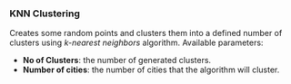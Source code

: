 ### KNN Clustering
Creates some random points and clusters them into a defined number of clusters using *k-nearest neighbors* algorithm.
Available parameters:
  - **No of Clusters**: the number of generated clusters.
  - **Number of cities**: the number of cities that the algorithm will cluster.
